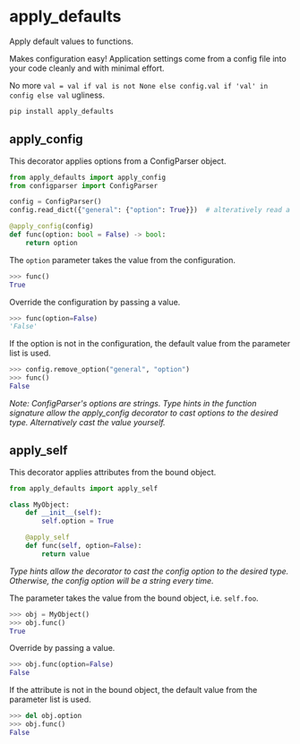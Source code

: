 # apply_defaults

Apply default values to functions.

Makes configuration easy! Application settings come from a config file into
your code cleanly and with minimal effort.

No more `val = val if val is not None else config.val if 'val' in config else
val` ugliness.

```sh
pip install apply_defaults
```

## apply_config

This decorator applies options from a ConfigParser object.

```python
from apply_defaults import apply_config
from configparser import ConfigParser

config = ConfigParser()
config.read_dict({"general": {"option": True}})  # alteratively read a file

@apply_config(config)
def func(option: bool = False) -> bool:
    return option
```

The `option` parameter takes the value from the configuration.

```python
>>> func()
True
```

Override the configuration by passing a value.

```python
>>> func(option=False)
'False'
```

If the option is not in the configuration, the default value from the parameter
list is used.

```python
>>> config.remove_option("general", "option")
>>> func()
False
```

_Note: ConfigParser's options are strings. Type hints in the function signature
allow the apply_config decorator to cast options to the desired type.
Alternatively cast the value yourself._

## apply_self

This decorator applies attributes from the bound object.

```python
from apply_defaults import apply_self

class MyObject:
    def __init__(self):
        self.option = True

    @apply_self
    def func(self, option=False):
        return value
```

_Type hints allow the decorator to cast the config option to the desired type.
Otherwise, the config option will be a string every time._

The parameter takes the value from the bound object, i.e. `self.foo`.

```python
>>> obj = MyObject()
>>> obj.func()
True
```

Override by passing a value.

```python
>>> obj.func(option=False)
False
```

If the attribute is not in the bound object, the default value from the
parameter list is used.

```python
>>> del obj.option
>>> obj.func()
False
```
